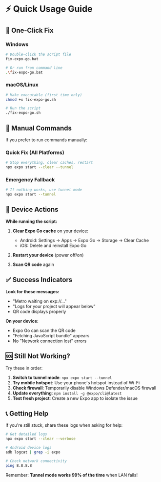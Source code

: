 # ⚡ Quick Usage Guide

## 🚀 One-Click Fix

### Windows
```bash
# Double-click the script file
fix-expo-go.bat

# Or run from command line
.\fix-expo-go.bat
```

### macOS/Linux
```bash
# Make executable (first time only)
chmod +x fix-expo-go.sh

# Run the script
./fix-expo-go.sh
```

## 🔧 Manual Commands

If you prefer to run commands manually:

### Quick Fix (All Platforms)
```bash
# Stop everything, clear caches, restart
npx expo start --clear --tunnel
```

### Emergency Fallback
```bash
# If nothing works, use tunnel mode
npx expo start --tunnel
```

## 📱 Device Actions

**While running the script:**

1. **Clear Expo Go cache** on your device:
   - Android: Settings → Apps → Expo Go → Storage → Clear Cache
   - iOS: Delete and reinstall Expo Go

2. **Restart your device** (power off/on)

3. **Scan QR code** again

## ✅ Success Indicators

**Look for these messages:**
- "Metro waiting on exp://..."
- "Logs for your project will appear below"
- QR code displays properly

**On your device:**
- Expo Go can scan the QR code
- "Fetching JavaScript bundle" appears
- No "Network connection lost" errors

## 🆘 Still Not Working?

Try these in order:

1. **Switch to tunnel mode**: `npx expo start --tunnel`
2. **Try mobile hotspot**: Use your phone's hotspot instead of Wi-Fi
3. **Check firewall**: Temporarily disable Windows Defender/macOS firewall
4. **Update everything**: `npm install -g @expo/cli@latest`
5. **Test fresh project**: Create a new Expo app to isolate the issue

## 📞 Getting Help

If you're still stuck, share these logs when asking for help:

```bash
# Get detailed logs
npx expo start --clear --verbose

# Android device logs
adb logcat | grep -i expo

# Check network connectivity
ping 8.8.8.8
```

Remember: **Tunnel mode works 99% of the time** when LAN fails! 